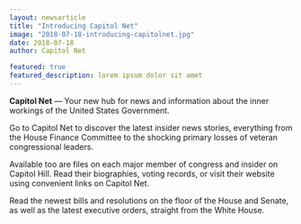 ```yaml
---
layout: newsarticle
title: "Introducing Capitol Net"
image: "2018-07-18-introducing-capitolnet.jpg"
date: 2018-07-18
author: Capitol Net

featured: true
featured_description: lorem ipsum dolor sit amet
---
```



**Capitol Net** &mdash; Your new hub for news and information about the inner workings of the United States Government.

Go to Capitol Net to discover the latest insider news stories, everything from the House Finance Committee to the shocking primary losses of veteran congressional leaders.

Available too are files on each major member of congress and insider on Capitol Hill. Read their biographies, voting records, or visit their website using convenient links on Capitol Net.

Read the newest bills and resolutions on the floor of the House and Senate, as well as the latest executive orders, straight from the White House.
